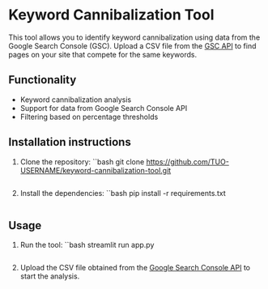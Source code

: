 # Keyword Cannibalization Tool

This tool allows you to identify keyword cannibalization using data from the Google Search Console (GSC). 
Upload a CSV file from the [GSC API](https://search-console-connector.streamlit.app/) to find pages on your site that compete for the same keywords.

## Functionality
- Keyword cannibalization analysis
- Support for data from Google Search Console API
- Filtering based on percentage thresholds

## Installation instructions
1. Clone the repository:
   ``bash
   git clone https://github.com/TUO-USERNAME/keyword-cannibalization-tool.git
   ```
2. Install the dependencies:
   ``bash
   pip install -r requirements.txt
   ```

## Usage
1. Run the tool:
   ``bash
   streamlit run app.py
   ```
2. Upload the CSV file obtained from the [Google Search Console API](https://search-console-connector.streamlit.app/) to start the analysis.
